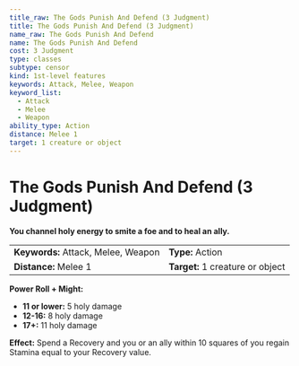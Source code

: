 ```yaml
---
title_raw: The Gods Punish And Defend (3 Judgment)
title: The Gods Punish And Defend (3 Judgment)
name_raw: The Gods Punish And Defend
name: The Gods Punish And Defend
cost: 3 Judgment
type: classes
subtype: censor
kind: 1st-level features
keywords: Attack, Melee, Weapon
keyword_list:
  - Attack
  - Melee
  - Weapon
ability_type: Action
distance: Melee 1
target: 1 creature or object
---
```


# The Gods Punish And Defend (3 Judgment)

**You channel holy energy to smite a foe and to heal an ally.**

|                                     |                                  |
| :---------------------------------- | :------------------------------- |
| **Keywords:** Attack, Melee, Weapon | **Type:** Action                 |
| **Distance:** Melee 1               | **Target:** 1 creature or object |

**Power Roll + Might:**

- **11 or lower:** 5 holy damage
- **12-16:** 8 holy damage
- **17+:** 11 holy damage

**Effect:** Spend a Recovery and you or an ally within 10 squares of you regain Stamina equal to your Recovery value.

